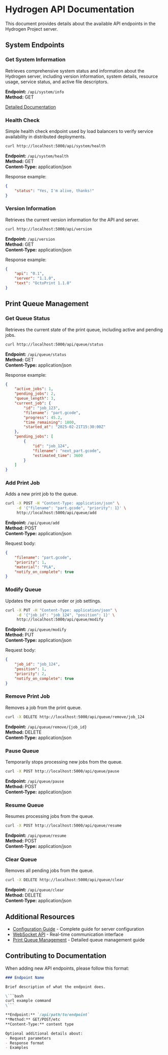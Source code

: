 # Hydrogen API Documentation

This document provides details about the available API endpoints in the Hydrogen Project server.

## System Endpoints

### Get System Information

Retrieves comprehensive system status and information about the Hydrogen server, including version information, system details, resource usage, service status, and active file descriptors.

**Endpoint:** `/api/system/info`  
**Method:** GET

[Detailed Documentation](./system_info.md)

### Health Check

Simple health check endpoint used by load balancers to verify service availability in distributed deployments.

```bash
curl http://localhost:5000/api/system/health
```

**Endpoint:** `/api/system/health`  
**Method:** GET  
**Content-Type:** application/json

Response example:

```json
{
    "status": "Yes, I'm alive, thanks!"
}
```

### Version Information

Retrieves the current version information for the API and server.

```bash
curl http://localhost:5000/api/version
```

**Endpoint:** `/api/version`  
**Method:** GET  
**Content-Type:** application/json

Response example:

```json
{
    "api": "0.1",
    "server": "1.1.0",
    "text": "OctoPrint 1.1.0"
}
```

## Print Queue Management

### Get Queue Status

Retrieves the current state of the print queue, including active and pending jobs.

```bash
curl http://localhost:5000/api/queue/status
```

**Endpoint:** `/api/queue/status`  
**Method:** GET  
**Content-Type:** application/json

Response example:

```json
{
    "active_jobs": 1,
    "pending_jobs": 2,
    "queue_length": 3,
    "current_job": {
        "id": "job_123",
        "filename": "part.gcode",
        "progress": 45.2,
        "time_remaining": 1800,
        "started_at": "2025-02-21T15:30:00Z"
    },
    "pending_jobs": [
        {
            "id": "job_124",
            "filename": "next_part.gcode",
            "estimated_time": 3600
        }
    ]
}
```

### Add Print Job

Adds a new print job to the queue.

```bash
curl -X POST -H "Content-Type: application/json" \
     -d '{"filename": "part.gcode", "priority": 1}' \
     http://localhost:5000/api/queue/add
```

**Endpoint:** `/api/queue/add`  
**Method:** POST  
**Content-Type:** application/json

Request body:

```json
{
    "filename": "part.gcode",
    "priority": 1,
    "material": "PLA",
    "notify_on_complete": true
}
```

### Modify Queue

Updates the print queue order or job settings.

```bash
curl -X PUT -H "Content-Type: application/json" \
     -d '{"job_id": "job_124", "position": 1}' \
     http://localhost:5000/api/queue/modify
```

**Endpoint:** `/api/queue/modify`  
**Method:** PUT  
**Content-Type:** application/json

Request body:

```json
{
    "job_id": "job_124",
    "position": 1,
    "priority": 2,
    "notify_on_complete": true
}
```

### Remove Print Job

Removes a job from the print queue.

```bash
curl -X DELETE http://localhost:5000/api/queue/remove/job_124
```

**Endpoint:** `/api/queue/remove/{job_id}`  
**Method:** DELETE  
**Content-Type:** application/json

### Pause Queue

Temporarily stops processing new jobs from the queue.

```bash
curl -X POST http://localhost:5000/api/queue/pause
```

**Endpoint:** `/api/queue/pause`  
**Method:** POST  
**Content-Type:** application/json

### Resume Queue

Resumes processing jobs from the queue.

```bash
curl -X POST http://localhost:5000/api/queue/resume
```

**Endpoint:** `/api/queue/resume`  
**Method:** POST  
**Content-Type:** application/json

### Clear Queue

Removes all pending jobs from the queue.

```bash
curl -X DELETE http://localhost:5000/api/queue/clear
```

**Endpoint:** `/api/queue/clear`  
**Method:** DELETE  
**Content-Type:** application/json

## Additional Resources

- [Configuration Guide](./configuration.md) - Complete guide for server configuration
- [WebSocket API](./web_socket.md) - Real-time communication interface
- [Print Queue Management](../print_queue.md) - Detailed queue management guide

## Contributing to Documentation

When adding new API endpoints, please follow this format:

```markdown
### Endpoint Name

Brief description of what the endpoint does.

\```bash
curl example command
\```

**Endpoint:** `/api/path/to/endpoint`  
**Method:** GET/POST/etc  
**Content-Type:** content type

Optional additional details about:
- Request parameters
- Response format
- Examples
